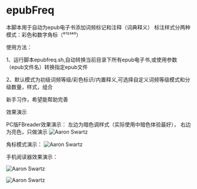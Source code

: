 # epubFreq


本脚本用于自动为epub电子书添加词频标记和注释（词典释义）
标注样式分两种模式：彩色和数字角标（⁰¹²³⁴⁵）


使用方法：

1、运行脚本epubfreq.sh,自动转换当前目录下所有epub电子书,或使用参数（epub文件名）转换指定epub文件

2、默认模式为初级词频等级/彩色标识/内置释义,可选择自定义词频等级模式和分级数量，样式，组合

新手习作，希望能帮助完善

效果演示

PC版FBreader效果演示：
左边为暗色调样式（实际使用中暗色体验最好）， 右边为亮色，只做演示
![Aaron Swartz](https://github.com/sandae/epubFreq/blob/master/image/photo_2018-08-29_12-42-36.jpg)


角标模式演示：
![Aaron Swartz](https://github.com/sandae/epubFreq/blob/master/image/photo_2018-08-29_12-42-34.jpg)



手机阅读器效果演示：

![Aaron Swartz](https://github.com/sandae/epubFreq/blob/master/image/photo_2018-08-29_12-28-45.jpg)


![Aaron Swartz](https://github.com/sandae/epubFreq/blob/master/image/photo_2018-08-29_12-28-43.jpg)


